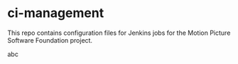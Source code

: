 # ci-management

This repo contains configuration files for Jenkins jobs for the Motion Picture Software Foundation project.

abc
